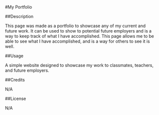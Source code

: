 #My Portfolio

##Description

This page was made as a portfolio to showcase any of my current and future work. It can be used to show to potential future employers and is a way to keep track of what I have accomplished. This page allows me to be able to see what I have accomplished, and is a way for others to see it is well.

##Usage

A simple website designed to showcase my work to classmates, teachers, and future employers.

##Credits

N/A

##License 

N/A